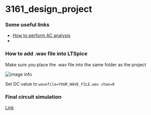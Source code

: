 # 3161_design_project

### Some useful links
- [How to perform AC analysis](https://www.youtube.com/watch?v=fziUQaVQxA4)
- 



### How to add .wav file into LTSpice
Make sure you place the .wav file into the same folder as the project

![image info](https://github.com/evan-tan/3161_design_project/blob/master/resources/voltage_settings.PNG)

Set DC value to `wavefile=YOUR_WAVE_FILE.wav chan=0`



### Final circuit simulation
[Link](https://www.youtube.com/watch?v=wooPwEjlYoA)
